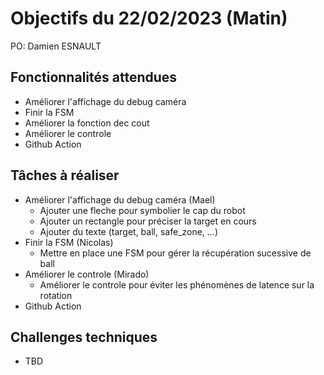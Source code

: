 # Objectifs du 22/02/2023 (Matin)

PO: Damien ESNAULT


## Fonctionnalités attendues

- Améliorer l'affichage du debug caméra
- Finir la FSM
- Améliorer la fonction dec cout
- Améliorer le controle
- Github Action


## Tâches à réaliser

- Améliorer l'affichage du debug caméra (Mael)
	* Ajouter une fleche pour symbolier le cap du robot
	* Ajouter un rectangle pour préciser la target en cours 
	* Ajouter du texte (target, ball, safe_zone, ...)
- Finir la FSM (Nicolas)
	* Mettre en place une FSM pour gérer la récupération sucessive de ball
- Améliorer le controle (Mirado)
	* Améliorer le controle pour éviter les phénomènes de latence sur la rotation
- Github Action

## Challenges techniques

- TBD
